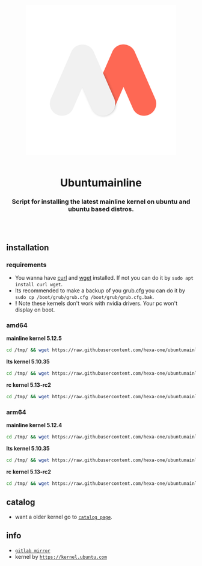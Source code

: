 <div align="center">
  <a align="center">
    <center align="center">
      <img src="assets/Ubuntumainline-v1-400.png" alt="ubuntumainline" align="center">
    </center>
  </a>
  <br>
  <h1 align="center"><center>Ubuntumainline</center></h1>
  <h3 align="center"><center>Script for installing the latest mainline kernel on ubuntu and ubuntu based distros.</center></h3>
  <br>
  <br>
</div>

## installation

### requirements

- You wanna have [curl](https://curl.haxx.se/) and [wget](https://www.gnu.org/software/wget/) installed. If not you can do it by `sudo apt install curl wget`.
- Its recommended to make a backup of you grub.cfg you can do it by `sudo cp /boot/grub/grub.cfg /boot/grub/grub.cfg.bak`.
- **!** Note these kernels don't work with nvidia drivers. Your pc won't display on boot.

### amd64

**mainline kernel 5.12.5**

```bash
cd /tmp/ && wget https://raw.githubusercontent.com/hexa-one/ubuntumainline/main/catalog/5.12.4/install.sh && chmod +x install.sh && sudo ./install.sh -amd
```
**lts kernel 5.10.35**

```bash
cd /tmp/ && wget https://raw.githubusercontent.com/hexa-one/ubuntumainline/main/catalog/5.10.35/install.sh && chmod +x install.sh && sudo ./install.sh -amd
```

**rc kernel 5.13-rc2**
```bash
cd /tmp/ && wget https://raw.githubusercontent.com/hexa-one/ubuntumainline/main/catalog/5.13-rc2/install.sh && chmod +x install.sh && sudo ./install.sh -amd
```

### arm64

**mainline kernel 5.12.4**
```bash
cd /tmp/ && wget https://raw.githubusercontent.com/hexa-one/ubuntumainline/main/catalog/5.12.4/install.sh && chmod +x install.sh && sudo ./install.sh -arm
```

**lts kernel 5.10.35**
```bash
cd /tmp/ && wget https://raw.githubusercontent.com/hexa-one/ubuntumainline/main/catalog/5.10.35/install.sh && chmod +x install.sh && sudo ./install.sh -arm
```

**rc kernel 5.13-rc2**
```bash
cd /tmp/ && wget https://raw.githubusercontent.com/hexa-one/ubuntumainline/main/catalog/5.13-rc2/install.sh && chmod +x install.sh && sudo ./install.sh -arm
```

## catalog

- want a older kernel go to [`catalog page`](../catalog/README.md).

## info

- [`gitlab mirror`](https://gitlab.com/hexa-one/ubuntumainline)
- kernel by [`https://kernel.ubuntu.com`](https://kernel.ubuntu.com/)
